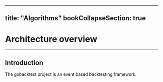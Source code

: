 
---
title: "Algorithms"
bookCollapseSection: true
---

# Architecture overview
---

## Introduction

The gobacktest project is an event based backtesting framework.
